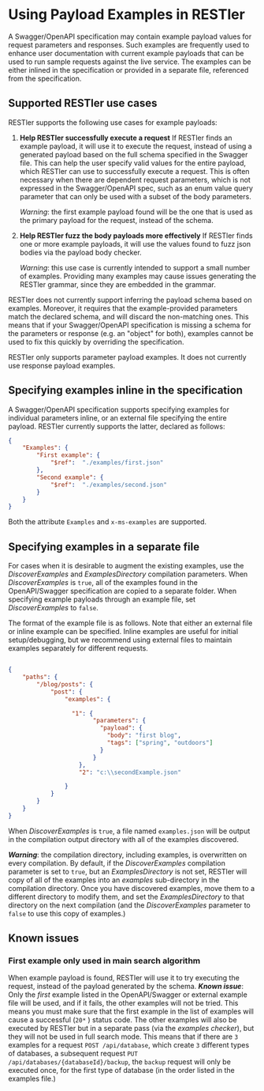 # Using Payload Examples in RESTler

A Swagger/OpenAPI specification may contain example payload values for
request parameters and responses.  Such examples are frequently used
to enhance user documentation with current example payloads that can
be used to run sample requests against the live service.  The examples can be either inlined
in the specification or provided in a separate file, referenced from
the specification.

## Supported RESTler use cases

RESTler supports the following use cases for example payloads:

1. **Help RESTler successfully execute a request** If RESTler finds an example payload, it will use it to execute the request, instead of using a generated payload based on the full schema specified in the Swagger file.   This can help the user specify valid values for the entire payload, which RESTler can use to successfully execute a request.  This is often necessary when there are dependent request parameters, which is not expressed in the Swagger/OpenAPI spec, such as an enum value query parameter that can only be used with a subset of the body parameters.

   *Warning*: the first example payload found will be the one that is used as the primary payload for the request, instead of the schema.

2. **Help RESTler fuzz the body payloads more effectively**  If RESTler finds one or more example payloads, it will use the values found to fuzz json bodies via the payload body checker.

   *Warning*: this use case is currently intended to support a small number of examples.  Providing many examples may cause issues generating the RESTler grammar, since they are embedded in the grammar.

RESTler does not currently support inferring the payload schema based on examples.  Moreover, it requires that the example-provided parameters match the declared schema, and will discard the non-matching ones.  This means that if your Swagger/OpenAPI specification is missing a schema for the parameters or response (e.g. an "object" for both), examples cannot be used to fix this quickly by overriding the specification.

RESTler only supports parameter payload examples.  It does not currently use response payload examples.

## Specifying examples inline in the specification

A Swagger/OpenAPI specification supports specifying examples for individual parameters inline, or an external file specifying the entire payload.  RESTler currently supports the latter, declared as follows:

``` json
{
    "Examples": {
        "First example": {
            "$ref":  "./examples/first.json"
        },
        "Second example": {
            "$ref":  "./examples/second.json"
        }
    }
}
```

Both the attribute ```Examples``` and ```x-ms-examples``` are supported.

## Specifying examples in a separate file
For cases when  it is desirable to augment the existing examples, use the *DiscoverExamples* and *ExamplesDirectory* compilation parameters.  When *DiscoverExamples* is ```true```, all of the examples found in the OpenAPI/Swagger specification are copied to a separate folder.
When specifying example payloads through an example file, set *DiscoverExamples* to ```false```.

The format of the example file is as follows.  Note that either an external file or inline example can be specified.  Inline examples are useful for initial setup/debugging, but we recommend using external files to maintain examples separately for different requests.

```json

{
    "paths": {
        "/blog/posts": {
            "post": {
                "examples": {

                  "1": {
                        "parameters": {
                          "payload": {
                            "body": "first blog",
                            "tags": ["spring", "outdoors"]
                          }
                        }
                    },
                    "2": "c:\\secondExample.json"

                }
            }
        }
    }
}

```

When *DiscoverExamples* is ```true```, a file named ```examples.json``` will be output in the compilation output directory with all of the examples discovered.

***Warning***: the compilation directory, including examples, is overwritten on every compilation.  By default, if the *DiscoverExamples* compilation parameter is set to ```true```, but an *ExamplesDirectory* is not set, RESTler will copy of all of the examples into an *examples* sub-directory in the compilation directory.  Once you have discovered examples, move them to a different directory to modify them, and set the *ExamplesDirectory* to that directory on the next compilation (and the *DiscoverExamples* parameter to ```false``` to use this copy of examples.)

## Known issues

### First example only used in main search algorithm

When example payload is found, RESTler will use it to try executing the request, instead of the payload generated by the schema.  ***Known issue***:  Only the *first* example listed in the OpenAPI/Swagger or external example file will be used, and if it fails, the other examples will not be tried.   This means you must make sure that the first example in the list of examples will cause a successful (```20*``` ) status code.  The other examples will also be executed by RESTler but in a separate pass (via the *examples checker*), but they will not be used in full search mode.  This means that if there are ```3``` examples for a request ```POST /api/database```, which create ```3``` different types of databases, a subsequent request ```PUT /api/databases/{databaseId}/backup```, the ```backup``` request will only be executed once, for the first type of database (in the order listed in the examples file.)
